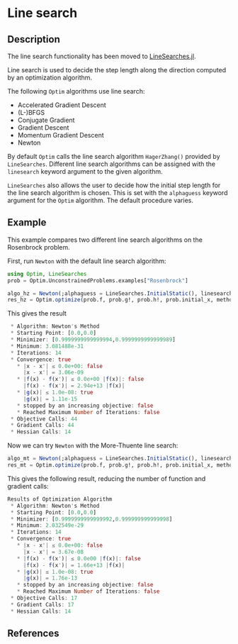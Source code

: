 # Line search
## Description

The line search functionality has been moved to
[LineSearches.jl](https://github.com/JuliaNLSolvers/LineSearches.jl).

Line search is used to decide the step length along the direction computed by
an optimization algorithm.

The following `Optim` algorithms use line search:
* Accelerated Gradient Descent
* (L-)BFGS
* Conjugate Gradient
* Gradient Descent
* Momentum Gradient Descent
* Newton

By default `Optim` calls the line search algorithm `HagerZhang()` provided by `LineSearches`.
Different line search algorithms can be assigned with
the `linesearch` keyword argument to the given algorithm.

`LineSearches` also allows the user to decide how the
initial step length for the line search algorithm is chosen.
This is set with the `alphaguess` keyword argument for the `Optim` algorithm.
The default procedure varies.


## Example
This example compares two different line search algorithms on the Rosenbrock problem.

First, run `Newton` with the default line search algorithm:
```julia
using Optim, LineSearches
prob = Optim.UnconstrainedProblems.examples["Rosenbrock"]

algo_hz = Newton(;alphaguess = LineSearches.InitialStatic(), linesearch = LineSearches.HagerZhang())
res_hz = Optim.optimize(prob.f, prob.g!, prob.h!, prob.initial_x, method=algo_hz)
```

This gives the result
``` julia
 * Algorithm: Newton's Method
 * Starting Point: [0.0,0.0]
 * Minimizer: [0.9999999999999994,0.9999999999999989]
 * Minimum: 3.081488e-31
 * Iterations: 14
 * Convergence: true
   * |x - x'| ≤ 0.0e+00: false
     |x - x'| = 3.06e-09
   * |f(x) - f(x')| ≤ 0.0e+00 |f(x)|: false
     |f(x) - f(x')| = 2.94e+13 |f(x)|
   * |g(x)| ≤ 1.0e-08: true
     |g(x)| = 1.11e-15
   * stopped by an increasing objective: false
   * Reached Maximum Number of Iterations: false
 * Objective Calls: 44
 * Gradient Calls: 44
 * Hessian Calls: 14
```

Now we can try `Newton` with the More-Thuente line search:
``` julia
algo_mt = Newton(;alphaguess = LineSearches.InitialStatic(), linesearch = LineSearches.MoreThuente())
res_mt = Optim.optimize(prob.f, prob.g!, prob.h!, prob.initial_x, method=algo_mt)
```

This gives the following result, reducing the number of function and gradient calls:
``` julia
Results of Optimization Algorithm
 * Algorithm: Newton's Method
 * Starting Point: [0.0,0.0]
 * Minimizer: [0.9999999999999992,0.999999999999998]
 * Minimum: 2.032549e-29
 * Iterations: 14
 * Convergence: true
   * |x - x'| ≤ 0.0e+00: false
     |x - x'| = 3.67e-08
   * |f(x) - f(x')| ≤ 0.0e00 |f(x)|: false
     |f(x) - f(x')| = 1.66e+13 |f(x)|
   * |g(x)| ≤ 1.0e-08: true
     |g(x)| = 1.76e-13
   * stopped by an increasing objective: false
   * Reached Maximum Number of Iterations: false
 * Objective Calls: 17
 * Gradient Calls: 17
 * Hessian Calls: 14
```

## References
